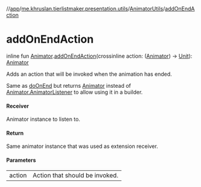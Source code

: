 //[app](../../../index.md)/[me.khruslan.tierlistmaker.presentation.utils](../index.md)/[AnimatorUtils](index.md)/[addOnEndAction](add-on-end-action.md)

# addOnEndAction

inline fun [Animator](https://developer.android.com/reference/kotlin/android/animation/Animator.html).[addOnEndAction](add-on-end-action.md)(crossinline action: ([Animator](https://developer.android.com/reference/kotlin/android/animation/Animator.html)) -&gt; [Unit](https://kotlinlang.org/api/latest/jvm/stdlib/kotlin/-unit/index.html)): [Animator](https://developer.android.com/reference/kotlin/android/animation/Animator.html)

Adds an action that will be invoked when the animation has ended.

Same as [doOnEnd](https://developer.android.com/reference/kotlin/androidx/core/animation/package-summary.html) but returns [Animator](https://developer.android.com/reference/kotlin/android/animation/Animator.html) instead of [Animator.AnimatorListener](https://developer.android.com/reference/kotlin/android/animation/Animator.AnimatorListener.html) to allow using it in a builder.

#### Receiver

Animator instance to listen to.

#### Return

Same animator instance that was used as extension receiver.

#### Parameters

| | |
|---|---|
| action | Action that should be invoked. |
